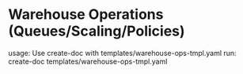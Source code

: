 # Warehouse Operations (Queues/Scaling/Policies)

usage: Use create-doc with templates/warehouse-ops-tmpl.yaml
run: create-doc templates/warehouse-ops-tmpl.yaml
